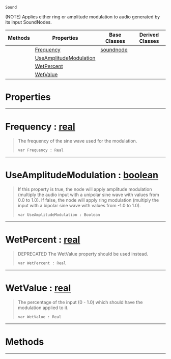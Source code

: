  `Sound`

(NOTE) Applies either ring or amplitude modulation to audio generated by its input SoundNodes.

|Methods|Properties|Base Classes|Derived Classes|
|---|---|---|---|
| |[ Frequency](https://github.com/ZilchEngine/ZilchDocs/blob/master/code_reference/class_reference/modulationnode.markdown#frequency-zero-engine-do)|[soundnode](https://github.com/ZilchEngine/ZilchDocs/blob/master/code_reference/class_reference/soundnode.markdown)| |
| |[ UseAmplitudeModulation](https://github.com/ZilchEngine/ZilchDocs/blob/master/code_reference/class_reference/modulationnode.markdown#useamplitudemodulation-z)| | |
| |[ WetPercent](https://github.com/ZilchEngine/ZilchDocs/blob/master/code_reference/class_reference/modulationnode.markdown#wetpercent-zero-engine-d)| | |
| |[ WetValue](https://github.com/ZilchEngine/ZilchDocs/blob/master/code_reference/class_reference/modulationnode.markdown#wetvalue-zero-engine-doc)| | |


 #  Properties


---  
 #  Frequency : [real](https://github.com/ZilchEngine/ZilchDocs/blob/master/code_reference/nada_base_types/real.markdown)

> The frequency of the sine wave used for the modulation.
> ``` lang=cpp, name=Nada
> var Frequency : Real


---  
 #  UseAmplitudeModulation : [boolean](https://github.com/ZilchEngine/ZilchDocs/blob/master/code_reference/nada_base_types/boolean.markdown)

> If this property is true, the node will apply amplitude modulation (multiply the audio input with a unipolar sine wave with values from 0.0 to 1.0). If false, the node will apply ring modulation (multiply the input with a bipolar sine wave with values from -1.0 to 1.0).
> ``` lang=cpp, name=Nada
> var UseAmplitudeModulation : Boolean


---  
 #  WetPercent : [real](https://github.com/ZilchEngine/ZilchDocs/blob/master/code_reference/nada_base_types/real.markdown)

> DEPRECATED The WetValue property should be used instead.
> ``` lang=cpp, name=Nada
> var WetPercent : Real


---  
 #  WetValue : [real](https://github.com/ZilchEngine/ZilchDocs/blob/master/code_reference/nada_base_types/real.markdown)

> The percentage of the input (0 - 1.0) which should have the modulation applied to it.
> ``` lang=cpp, name=Nada
> var WetValue : Real


---  
 #  Methods


---  
 

 
